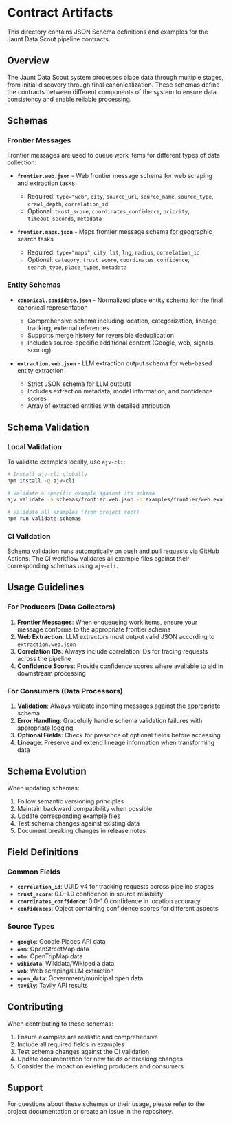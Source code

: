 # Contract Artifacts

This directory contains JSON Schema definitions and examples for the Jaunt Data Scout pipeline contracts.

## Overview

The Jaunt Data Scout system processes place data through multiple stages, from initial discovery through final canonicalization. These schemas define the contracts between different components of the system to ensure data consistency and enable reliable processing.

## Schemas

### Frontier Messages

Frontier messages are used to queue work items for different types of data collection:

- **`frontier.web.json`** - Web frontier message schema for web scraping and extraction tasks
  - Required: `type="web"`, `city`, `source_url`, `source_name`, `source_type`, `crawl_depth`, `correlation_id`
  - Optional: `trust_score`, `coordinates_confidence`, `priority`, `timeout_seconds`, `metadata`

- **`frontier.maps.json`** - Maps frontier message schema for geographic search tasks
  - Required: `type="maps"`, `city`, `lat`, `lng`, `radius`, `correlation_id`
  - Optional: `category`, `trust_score`, `coordinates_confidence`, `search_type`, `place_types`, `metadata`

### Entity Schemas

- **`canonical.candidate.json`** - Normalized place entity schema for the final canonical representation
  - Comprehensive schema including location, categorization, lineage tracking, external references
  - Supports merge history for reversible deduplication
  - Includes source-specific additional content (Google, web, signals, scoring)

- **`extraction.web.json`** - LLM extraction output schema for web-based entity extraction
  - Strict JSON schema for LLM outputs
  - Includes extraction metadata, model information, and confidence scores
  - Array of extracted entities with detailed attribution

## Schema Validation

### Local Validation

To validate examples locally, use `ajv-cli`:

```bash
# Install ajv-cli globally
npm install -g ajv-cli

# Validate a specific example against its schema
ajv validate -s schemas/frontier.web.json -d examples/frontier/web.example.json

# Validate all examples (from project root)
npm run validate-schemas
```

### CI Validation

Schema validation runs automatically on push and pull requests via GitHub Actions. The CI workflow validates all example files against their corresponding schemas using `ajv-cli`.

## Usage Guidelines

### For Producers (Data Collectors)

1. **Frontier Messages**: When enqueueing work items, ensure your message conforms to the appropriate frontier schema
2. **Web Extraction**: LLM extractors must output valid JSON according to `extraction.web.json`
3. **Correlation IDs**: Always include correlation IDs for tracing requests across the pipeline
4. **Confidence Scores**: Provide confidence scores where available to aid in downstream processing

### For Consumers (Data Processors)

1. **Validation**: Always validate incoming messages against the appropriate schema
2. **Error Handling**: Gracefully handle schema validation failures with appropriate logging
3. **Optional Fields**: Check for presence of optional fields before accessing
4. **Lineage**: Preserve and extend lineage information when transforming data

## Schema Evolution

When updating schemas:

1. Follow semantic versioning principles
2. Maintain backward compatibility when possible
3. Update corresponding example files
4. Test schema changes against existing data
5. Document breaking changes in release notes

## Field Definitions

### Common Fields

- **`correlation_id`**: UUID v4 for tracking requests across pipeline stages
- **`trust_score`**: 0.0-1.0 confidence in source reliability
- **`coordinates_confidence`**: 0.0-1.0 confidence in location accuracy
- **`confidences`**: Object containing confidence scores for different aspects

### Source Types

- **`google`**: Google Places API data
- **`osm`**: OpenStreetMap data  
- **`otm`**: OpenTripMap data
- **`wikidata`**: Wikidata/Wikipedia data
- **`web`**: Web scraping/LLM extraction
- **`open_data`**: Government/municipal open data
- **`tavily`**: Tavily API results

## Contributing

When contributing to these schemas:

1. Ensure examples are realistic and comprehensive
2. Include all required fields in examples
3. Test schema changes against the CI validation
4. Update documentation for new fields or breaking changes
5. Consider the impact on existing producers and consumers

## Support

For questions about these schemas or their usage, please refer to the project documentation or create an issue in the repository.